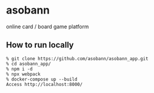# asobann
online card / board game platform

## How to run locally

```
% git clone https://github.com/asobann/asobann_app.git
% cd asobann_app/
% npm i -d
% npx webpack
% docker-compose up --build
Access http://localhost:8000/
```
